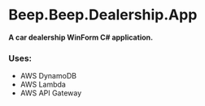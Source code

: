 # Beep.Beep.Dealership.App
**A car dealership WinForm C# application.**
### Uses:
+ AWS DynamoDB
+ AWS Lambda 
+ AWS API Gateway
